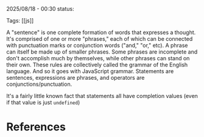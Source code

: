 2025/08/18  -  00:30
status: 

Tags: [[js]] 

A "sentence" is one	complete	formation of words	that expresses	a thought. It's comprised of one	or	more "phrases," each of	which can be connected	with	punctuation	marks or conjunction words	("and,"	"or,"	etc).	A	phrase	can	itself	be	made	up	of	smaller	phrases. Some phrases are incomplete and don't	accomplish	much	by	themselves,	while	other phrases	can stand on their	own. These	rules are	collectively	called	the	grammar	of	the English	language. And	so	it	goes	with	JavaScript	grammar.	Statements	are sentences, expressions	are phrases,	and	operators are conjunctions/punctuation.

It's a fairly little known fact that statements all have completion values (even if that value is just `undefined`)



# References
